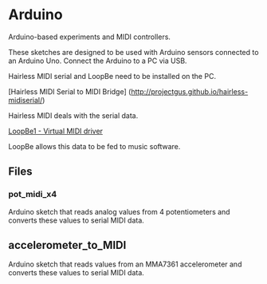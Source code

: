 # Arduino
Arduino-based experiments and MIDI controllers. 

These sketches are designed to be used with Arduino sensors connected to an Arduino Uno. Connect the Arduino to a PC via USB.

Hairless MIDI serial and LoopBe need to be installed on the PC. 

[Hairless MIDI Serial to MIDI Bridge] (http://projectgus.github.io/hairless-midiserial/)

Hairless MIDI deals with the serial data. 

[LoopBe1 - Virtual MIDI driver](http://nerds.de/en/loopbe1.html)

LoopBe allows this data to be fed to music software.

## Files
### pot_midi_x4
Arduino sketch that reads analog values from 4 potentiometers and converts these values to serial MIDI data. 

##  accelerometer_to_MIDI
Arduino sketch that reads values from an MMA7361 accelerometer  and converts these values to serial MIDI data.

